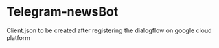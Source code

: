# Telegram-newsBot
Client.json to be created after registering the dialogflow on google cloud platform
